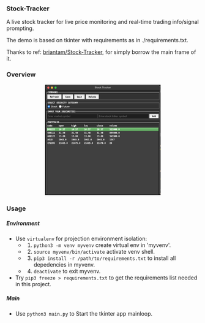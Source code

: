 ### Stock-Tracker
A live stock tracker for live price monitoring and real-time trading info/signal prompting.

The demo is based on tkinter with requirements as in ./requirements.txt. <br>

Thanks to ref: [briantam/Stock-Tracker](https://github.com/briantam/Stock-Tracker), for simply borrow the main frame of it.

### Overview
<center><img src="./overview.png" width="60%"></center>

### Usage
##### Environment
- Use `virtualenv` for projection environment isolation:
    - 1. `python3 -m venv myvenv` create virtual env in 'myvenv'.
    - 2. `source myvenv/bin/activate` activate venv shell.
    - 3. `pip3 install -r /path/to/requirements.txt` to install all depedencies in myvenv.
    - 4. `deactivate` to exit myvenv.
- Try `pip3 freeze > requirements.txt` to get the requirements list needed in this project.

##### Main
- Use `python3 main.py` to Start the tkinter app mainloop.
